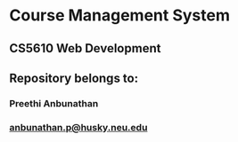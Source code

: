 # Course Management System 

## CS5610 Web Development

## Repository belongs to:
### Preethi Anbunathan
### anbunathan.p@husky.neu.edu
